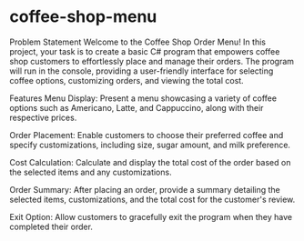 # coffee-shop-menu

Problem Statement
Welcome to the Coffee Shop Order Menu! In this project, your task is to create a basic C# program that empowers coffee shop customers to effortlessly place and manage their orders. The program will run in the console, providing a user-friendly interface for selecting coffee options, customizing orders, and viewing the total cost.

Features
Menu Display: Present a menu showcasing a variety of coffee options such as Americano, Latte, and Cappuccino, along with their respective prices.

Order Placement: Enable customers to choose their preferred coffee and specify customizations, including size, sugar amount, and milk preference.

Cost Calculation: Calculate and display the total cost of the order based on the selected items and any customizations.

Order Summary: After placing an order, provide a summary detailing the selected items, customizations, and the total cost for the customer's review.

Exit Option: Allow customers to gracefully exit the program when they have completed their order.

